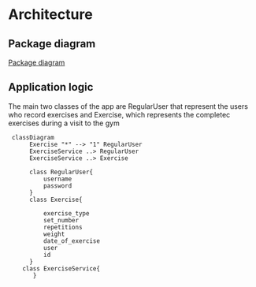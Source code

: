 # Architecture

## Package diagram

[Package diagram](https://github.com/sippohippo/ot-harjoitustyo/blob/master/dokumentaatio/vaatimusmaarittely.png)

## Application logic

The main two classes of the app are RegularUser that represent the users who record exercises and Exercise, which represents the completec exercises during a visit to the gym

```mermaid
 classDiagram
      Exercise "*" --> "1" RegularUser
      ExerciseService ..> RegularUser
      ExerciseService ..> Exercise
     
      class RegularUser{
          username
          password
      }
      class Exercise{
          
          exercise_type
          set_number
          repetitions
          weight
          date_of_exercise
          user
          id
      }
    class ExerciseService{
       }       

```